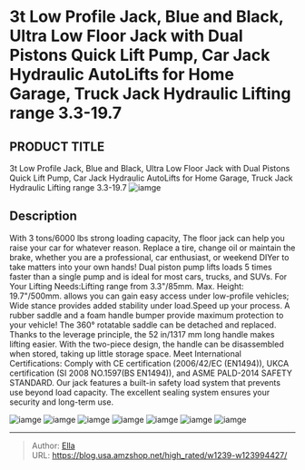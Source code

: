 # 3t Low Profile Jack, Blue and Black, Ultra Low Floor Jack  with Dual Pistons Quick Lift Pump, Car Jack Hydraulic AutoLifts for Home Garage, Truck Jack Hydraulic Lifting range 3.3-19.7


## PRODUCT TITLE 

3t Low Profile Jack, Blue and Black, Ultra Low Floor Jack  with Dual Pistons Quick Lift Pump, Car Jack Hydraulic AutoLifts for Home Garage, Truck Jack Hydraulic Lifting range 3.3-19.7
![iamge](https://b2bfiles1.gigab2b.cn/image/wkseller/13869/20230602_d38edba0b7e5a579129f1aae2d54e20e.jpg)

## Description

With 3 tons/6000 lbs strong loading capacity, The floor jack can help you raise your car for whatever reason. Replace a tire, change oil or maintain the brake, whether you are a professional, car enthusiast, or weekend DIYer to take matters into your own hands!
Dual piston pump lifts loads 5 times faster than a single pump and is ideal for most cars, trucks, and SUVs.
For Your Lifting Needs:Lifting range from 3.3&#34;/85mm. Max. Height: 19.7&#34;/500mm. allows you can gain easy access under low-profile vehicles; Wide stance provides added stability under load.Speed up your process.
A rubber saddle and a foam handle bumper provide maximum protection to your vehicle! The 360° rotatable saddle can be detached and replaced. Thanks to the leverage principle, the 52 in/1317 mm long handle makes lifting easier. With the two-piece design, the handle can be disassembled when stored, taking up little storage space.
Meet International Certifications: Comply with CE certification (2006/42/EC (EN1494)), UKCA certification (SI 2008 NO.1597(BS EN1494)), and ASME PALD-2014 SAFETY STANDARD. Our jack features a built-in safety load system that prevents use beyond load capacity. The excellent sealing system ensures your security and long-term use.






![iamge](https://b2bfiles1.gigab2b.cn/image/wkseller/13869/20230602_710147114f50e47c0b95d91be513f08b.jpg)
![iamge](https://b2bfiles1.gigab2b.cn/image/wkseller/13869/20230602_ef06db4e638784d2e32ffec05954bd74.jpg)
![iamge](https://b2bfiles1.gigab2b.cn/image/wkseller/13869/20230602_5bc7c1244b3016fc3d9211b912eae062.jpg)
![iamge](https://b2bfiles1.gigab2b.cn/image/wkseller/13869/20230602_b49637f6f15c37f6bac274c8323e073e.jpg)
![iamge](https://b2bfiles1.gigab2b.cn/image/wkseller/13869/20230602_79dc877483317782d681f7a8ce994569.jpg)
![iamge](https://b2bfiles1.gigab2b.cn/image/wkseller/13869/20230602_2d5bc6981129b60e4dc05f0a1a1081f2.jpg)
![iamge](https://b2bfiles1.gigab2b.cn/image/wkseller/13869/20230602_b3e6496c263c35dca7641c2034f88f1d.jpg)


---

> Author: [Ella](https://blog.usa.amzshop.net/)  
> URL: https://blog.usa.amzshop.net/high_rated/w1239-w123994427/  

